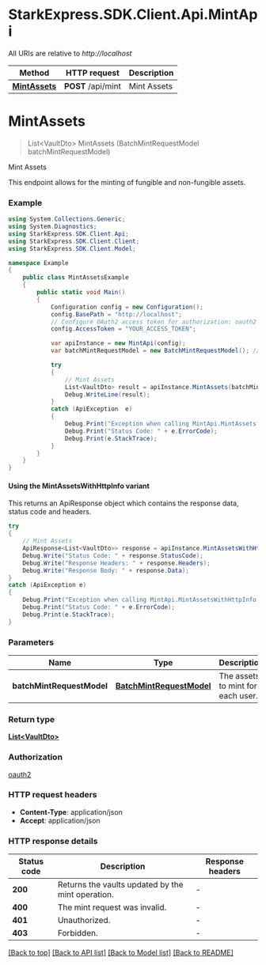 # StarkExpress.SDK.Client.Api.MintApi

All URIs are relative to *http://localhost*

| Method | HTTP request | Description |
|--------|--------------|-------------|
| [**MintAssets**](MintApi.md#mintassets) | **POST** /api/mint | Mint Assets |

<a name="mintassets"></a>
# **MintAssets**
> List&lt;VaultDto&gt; MintAssets (BatchMintRequestModel batchMintRequestModel)

Mint Assets

This endpoint allows for the minting of fungible and non-fungible assets.

### Example
```csharp
using System.Collections.Generic;
using System.Diagnostics;
using StarkExpress.SDK.Client.Api;
using StarkExpress.SDK.Client.Client;
using StarkExpress.SDK.Client.Model;

namespace Example
{
    public class MintAssetsExample
    {
        public static void Main()
        {
            Configuration config = new Configuration();
            config.BasePath = "http://localhost";
            // Configure OAuth2 access token for authorization: oauth2
            config.AccessToken = "YOUR_ACCESS_TOKEN";

            var apiInstance = new MintApi(config);
            var batchMintRequestModel = new BatchMintRequestModel(); // BatchMintRequestModel | The assets to mint for each user.

            try
            {
                // Mint Assets
                List<VaultDto> result = apiInstance.MintAssets(batchMintRequestModel);
                Debug.WriteLine(result);
            }
            catch (ApiException  e)
            {
                Debug.Print("Exception when calling MintApi.MintAssets: " + e.Message);
                Debug.Print("Status Code: " + e.ErrorCode);
                Debug.Print(e.StackTrace);
            }
        }
    }
}
```

#### Using the MintAssetsWithHttpInfo variant
This returns an ApiResponse object which contains the response data, status code and headers.

```csharp
try
{
    // Mint Assets
    ApiResponse<List<VaultDto>> response = apiInstance.MintAssetsWithHttpInfo(batchMintRequestModel);
    Debug.Write("Status Code: " + response.StatusCode);
    Debug.Write("Response Headers: " + response.Headers);
    Debug.Write("Response Body: " + response.Data);
}
catch (ApiException e)
{
    Debug.Print("Exception when calling MintApi.MintAssetsWithHttpInfo: " + e.Message);
    Debug.Print("Status Code: " + e.ErrorCode);
    Debug.Print(e.StackTrace);
}
```

### Parameters

| Name | Type | Description | Notes |
|------|------|-------------|-------|
| **batchMintRequestModel** | [**BatchMintRequestModel**](BatchMintRequestModel.md) | The assets to mint for each user. |  |

### Return type

[**List&lt;VaultDto&gt;**](VaultDto.md)

### Authorization

[oauth2](../README.md#oauth2)

### HTTP request headers

 - **Content-Type**: application/json
 - **Accept**: application/json


### HTTP response details
| Status code | Description | Response headers |
|-------------|-------------|------------------|
| **200** | Returns the vaults updated by the mint operation. |  -  |
| **400** | The mint request was invalid. |  -  |
| **401** | Unauthorized. |  -  |
| **403** | Forbidden. |  -  |

[[Back to top]](#) [[Back to API list]](../README.md#documentation-for-api-endpoints) [[Back to Model list]](../README.md#documentation-for-models) [[Back to README]](../README.md)

